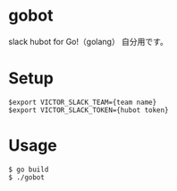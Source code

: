 gobot
=====

slack hubot for Go!（golang）
自分用です。

# Setup

```
$export VICTOR_SLACK_TEAM={team name}
$export VICTOR_SLACK_TOKEN={hubot token}
```

# Usage

```
$ go build
$ ./gobot
```

